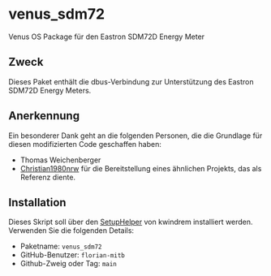 # venus_sdm72
Venus OS Package für den Eastron SDM72D Energy Meter

## Zweck

Dieses Paket enthält die dbus-Verbindung zur Unterstützung des Eastron SDM72D Energy Meters.

## Anerkennung

Ein besonderer Dank geht an die folgenden Personen, die die Grundlage für diesen modifizierten Code geschaffen haben:
- Thomas Weichenberger
- [Christian1980nrw](https://github.com/christian1980nrw/VenusOS-SDM72D-M-V2-Eastron-Modbus-driver/tree/main) für die Bereitstellung eines ähnlichen Projekts, das als Referenz diente.

## Installation

Dieses Skript soll über den [SetupHelper](https://github.com/kwindrem/SetupHelper) von kwindrem installiert werden. Verwenden Sie die folgenden Details:

- Paketname: `venus_sdm72`
- GitHub-Benutzer: `florian-mitb`
- Github-Zweig oder Tag: `main`